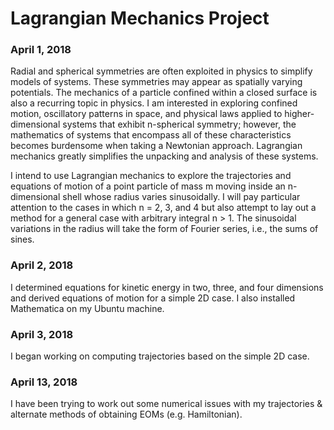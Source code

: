 # Lagrangian Mechanics Project

### April 1, 2018

Radial and spherical symmetries are often exploited in physics to simplify models of systems. These symmetries may appear as spatially varying potentials. The mechanics of a particle confined within a closed surface is also a recurring topic in physics. I am interested in exploring confined motion, oscillatory patterns in space, and physical laws applied to higher-dimensional systems that exhibit n-spherical symmetry; however, the mathematics of systems that encompass all of these characteristics becomes burdensome when taking a Newtonian approach. Lagrangian mechanics greatly simplifies the unpacking and analysis of these systems.

I intend to use Lagrangian mechanics to explore the trajectories and equations of motion of a point particle of mass m moving inside an n-dimensional shell whose radius varies sinusoidally. I will pay particular attention to the cases in which n = 2, 3, and 4 but also attempt to lay out a method for a general case with arbitrary integral n > 1. The sinusoidal variations in the radius will take the form of Fourier series, i.e., the sums of sines.

### April 2, 2018

I determined equations for kinetic energy in two, three, and four dimensions and derived equations of motion for a simple 2D case. I also installed Mathematica on my Ubuntu machine.

### April 3, 2018

I began working on computing trajectories based on the simple 2D case.

### April 13, 2018

I have been trying to work out some numerical issues with my trajectories & alternate methods of obtaining EOMs (e.g. Hamiltonian).
